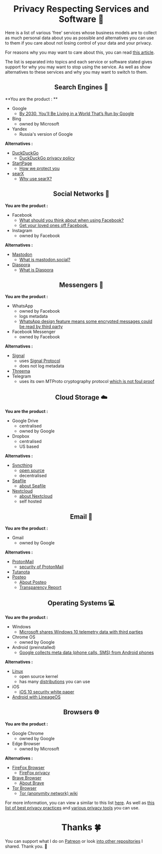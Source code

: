 <h1 align="center">Privacy Respecting Services and Software 🔐</h1>

Here is a list of various 'free' services whose business models are to collect as much personal data about you as possible and alternatives you can use to them if you care about not losing control of your data and your privacy.

For reasons why you may want to care about this, you can read [this article](https://medium.com/@NikitaVoloboev/like-a-dog-on-a-leash-c0cdb8839079).

The list is separated into topics and each service or software stated gives support for why you may want to stop using the service. As well as show alternatives to these services and why you may want to switch to them.


<h2 align="center">Search Engines 🔎</h2>

**You are the product : **

- Google 
	- [By 2030, You’ll Be Living in a World That’s Run by Google](https://futurism.com/by-2030-youll-be-living-in-a-world-thats-run-by-google/)
- Bing 
	- owned by Microsoft
- Yandex 
	- Russia's version of Google

**Alternatives :**

- [DuckDuckGo](https://duckduckgo.com/)
	-  [DuckDuckGo privacy policy](https://duckduckgo.com/privacy)
- [StartPage](https://www.startpage.com)
	- [How we protect you](https://www.startpage.com/eng/protect-privacy.html)
- [searX](https://searx.tk/) 
	- [Why use searX?](https://searx.tk/about)

<h2 align="center">Social Networks 👥</h2>

**You are the product :**

- Facebook 
	- [What should you think about when using Facebook?](https://veekaybee.github.io/facebook-is-collecting-this/)
	- [Get your loved ones off Facebook.](http://www.salimvirani.com//facebook/)
- Instagram 
	- owned by Facebook


**Alternatives :**

- [Mastodon](https://mastodon.social/about)
	- [What is mastodon.social?](https://mastodon.social/about/more)
- [Diaspora](https://joindiaspora.com/)
	- [What is Diaspora](https://diasporafoundation.org/)


<h2 align="center">Messengers 💬</h2>

**You are the product :**

- WhatsApp 
	- owned by Facebook
	- logs metadata
	- [WhatsApp design feature means some encrypted messages could be read by third party](https://www.theguardian.com/technology/2017/jan/13/whatsapp-design-feature-encrypted-messages)
- Facebook Messenger
	- owned by Facebook
	
**Alternatives :**

- [Signal](https://whispersystems.org/)
	- uses [Signal Protocol](http://www.wikiwand.com/en/Signal_Protocol)
	- does not log metadata
- [Threema](https://threema.ch/en/)
- Telegram
	- uses its own MTProto cryptography protocol [which is not foul proof](https://www.reddit.com/r/privacy/comments/5mnzxr/facebook_messenger_alternatives/)

<h2 align="center">Cloud Storage ☁️</h2>

**You are the product :**

- Google Drive
	- centralised
	- owned by Google
- Dropbox
	- centralised
	- US based 

**Alternatives :**

- [Syncthing](https://syncthing.net/)
	- [open source](https://github.com/syncthing/syncthing)
	- decentralised 
- [Seafile](https://www.seafile.com/en/home/)
	- [about Seafile](https://www.seafile.com/en/about/)
- [Nextcloud](https://nextcloud.com/)
	- [about Nextcloud](https://nextcloud.com/about/)
	- self hosted


<h2 align="center">Email 📧</h2>

**You are the product :**

- Gmail
	- owned by Google

**Alternatives :**

- [ProtonMail](https://protonmail.com/)
	- [security of ProtonMail](https://protonmail.com/security-details)
- [Tutanota](https://tutanota.com/)
- [Posteo](https://posteo.de/en)
	- [About Posteo](https://posteo.de/en/site/about_posteo/)
	- [Transparency Report](https://posteo.de/en/site/transparency_report)

<h2 align="center">Operating Systems 💻</h2>

**You are the product :**

- Windows
	- [Microsoft shares Windows 10 telemetry data with third parties](https://betanews.com/2016/11/24/microsoft-shares-windows-10-telemetry-data-with-third-parties/)
- Chrome OS
	- owned by Google
- Android (preinstalled)
	- [Google collects meta data (phone calls, SMS) from Android phones](http://borncity.com/win/2016/07/01/surveillance-google-collects-meta-data-phone-calls-sms-from-android-phones/)

**Alternatives :**

- [Linux](http://www.wikiwand.com/en/Linux) 
	- open source kernel
	- has many [distributions](https://learn-anything.xyz/operating-systems/unix/linux/distributions) you can use
- iOS
	- [iOS 10 security white paper](https://www.apple.com/business/docs/iOS_Security_Guide.pdf)
- [Android with LineageOS](https://lineageos.org/about/)

<h2 align="center">Browsers 🌐</h2>

**You are the product :**

- Google Chrome 	
	- owned by Google
- Edge Browser
	- owned by Microsoft
	
**Alternatives :**

- [FireFox Browser](https://www.mozilla.org/en-US/firefox/new/)
	- [FireFox privacy](https://www.mozilla.org/en-US/privacy/firefox/)
- [Brave Browser](https://www.brave.com/)
	- [About Brave](https://www.brave.com/about/)
- [Tor Browser](https://www.torproject.org/docs/tor-doc-win32)
	- [Tor (anonymity network) wiki](http://www.wikiwand.com/en/Tor_(anonymity_network))


For more information, you can view a similar to this list [here](https://prism-break.org/en/all/). As well as [this list of best privacy practices](https://spideroak.com/infosec/) and [various privacy tools](https://www.privacytools.io/) you can use.

<h1 align="center"> Thanks 🍀</h1>

You can support what I do on [Patreon](https://www.patreon.com/nikitavoloboev) or look [into other repositories](https://my.mindnode.com/ZKGETDkUaQUsL3q8q9z788CxG84oEHgDiT79GuzX#-191.2,-905.2,2) I shared. Thank you. 💛 